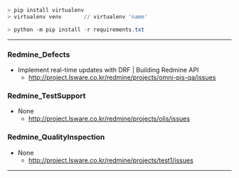 ```powershell
> pip install virtualenv
> virtualenv venv		// virtualenv 'name'

> python -m pip install -r requirements.txt
```



----------



### Redmine_Defects

- Implement real-time updates with DRF | Building Redmine API
  - http://project.lsware.co.kr/redmine/projects/omni-pis-qa/issues



### Redmine_TestSupport

- None
  - http://project.lsware.co.kr/redmine/projects/olis/issues



### Redmine_QualityInspection

- None
  - http://project.lsware.co.kr/redmine/projects/test1/issues



---



